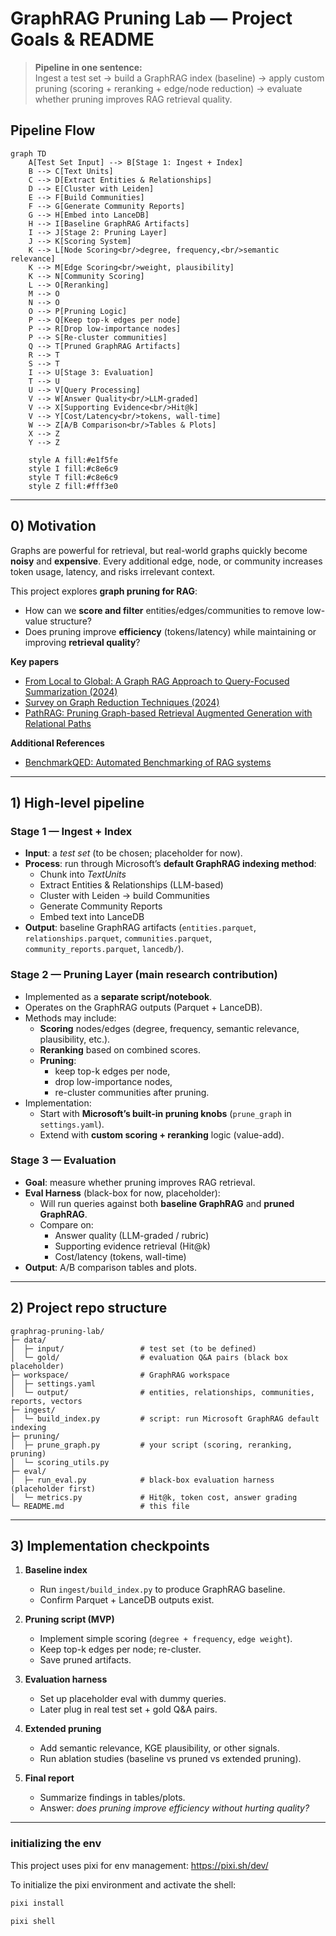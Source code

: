 # GraphRAG Pruning Lab — Project Goals & README

> **Pipeline in one sentence:**  
> Ingest a test set → build a GraphRAG index (baseline) → apply custom pruning (scoring + reranking + edge/node reduction) → evaluate whether pruning improves RAG retrieval quality.

## Pipeline Flow

```mermaid
graph TD
    A[Test Set Input] --> B[Stage 1: Ingest + Index]
    B --> C[Text Units]
    C --> D[Extract Entities & Relationships]
    D --> E[Cluster with Leiden]
    E --> F[Build Communities]
    F --> G[Generate Community Reports]
    G --> H[Embed into LanceDB]
    H --> I[Baseline GraphRAG Artifacts]
    I --> J[Stage 2: Pruning Layer]
    J --> K[Scoring System]
    K --> L[Node Scoring<br/>degree, frequency,<br/>semantic relevance]
    K --> M[Edge Scoring<br/>weight, plausibility]
    K --> N[Community Scoring]
    L --> O[Reranking]
    M --> O
    N --> O
    O --> P[Pruning Logic]
    P --> Q[Keep top-k edges per node]
    P --> R[Drop low-importance nodes]
    P --> S[Re-cluster communities]
    Q --> T[Pruned GraphRAG Artifacts]
    R --> T
    S --> T
    I --> U[Stage 3: Evaluation]
    T --> U
    U --> V[Query Processing]
    V --> W[Answer Quality<br/>LLM-graded]
    V --> X[Supporting Evidence<br/>Hit@k]
    V --> Y[Cost/Latency<br/>tokens, wall-time]
    W --> Z[A/B Comparison<br/>Tables & Plots]
    X --> Z
    Y --> Z

    style A fill:#e1f5fe
    style I fill:#c8e6c9
    style T fill:#c8e6c9
    style Z fill:#fff3e0
```

---

## 0) Motivation

Graphs are powerful for retrieval, but real-world graphs quickly become **noisy** and **expensive**. Every additional edge, node, or community increases token usage, latency, and risks irrelevant context.  

This project explores **graph pruning for RAG**:  
- How can we **score and filter** entities/edges/communities to remove low-value structure?  
- Does pruning improve **efficiency** (tokens/latency) while maintaining or improving **retrieval quality**?  

**Key papers**  
- [From Local to Global: A Graph RAG Approach to Query-Focused Summarization (2024)](https://arxiv.org/abs/2404.16130)  
- [Survey on Graph Reduction Techniques (2024)](https://arxiv.org/abs/2402.03358)  
- [PathRAG: Pruning Graph-based Retrieval Augmented Generation with Relational Paths](https://arxiv.org/abs/2502.14902)

**Additional References** 
- [BenchmarkQED: Automated Benchmarking of RAG systems](https://www.microsoft.com/en-us/research/blog/benchmarkqed-automated-benchmarking-of-rag-systems/)

---

## 1) High-level pipeline

### Stage 1 — **Ingest + Index**
- **Input**: a *test set* (to be chosen; placeholder for now).
- **Process**: run through Microsoft’s **default GraphRAG indexing method**:  
  - Chunk into *TextUnits*  
  - Extract Entities & Relationships (LLM-based)  
  - Cluster with Leiden → build Communities  
  - Generate Community Reports  
  - Embed text into LanceDB  
- **Output**: baseline GraphRAG artifacts (`entities.parquet`, `relationships.parquet`, `communities.parquet`, `community_reports.parquet`, `lancedb/`).

### Stage 2 — **Pruning Layer (main research contribution)**  
- Implemented as a **separate script/notebook**.  
- Operates on the GraphRAG outputs (Parquet + LanceDB).  
- Methods may include:  
  - **Scoring** nodes/edges (degree, frequency, semantic relevance, plausibility, etc.).  
  - **Reranking** based on combined scores.  
  - **Pruning**:  
    - keep top-k edges per node,  
    - drop low-importance nodes,  
    - re-cluster communities after pruning.  
- Implementation:  
  - Start with **Microsoft’s built-in pruning knobs** (`prune_graph` in `settings.yaml`).  
  - Extend with **custom scoring + reranking** logic (value-add).  

### Stage 3 — **Evaluation**  
- **Goal**: measure whether pruning improves RAG retrieval.  
- **Eval Harness** (black-box for now, placeholder):  
  - Will run queries against both **baseline GraphRAG** and **pruned GraphRAG**.  
  - Compare on:  
    - Answer quality (LLM-graded / rubric)  
    - Supporting evidence retrieval (Hit@k)  
    - Cost/latency (tokens, wall-time)  
- **Output**: A/B comparison tables and plots.

---

## 2) Project repo structure

```text
graphrag-pruning-lab/
├─ data/
│  ├─ input/                 # test set (to be defined)
│  └─ gold/                  # evaluation Q&A pairs (black box placeholder)
├─ workspace/                # GraphRAG workspace
│  ├─ settings.yaml
│  └─ output/                # entities, relationships, communities, reports, vectors
├─ ingest/
│  └─ build_index.py         # script: run Microsoft GraphRAG default indexing
├─ pruning/
│  ├─ prune_graph.py         # your script (scoring, reranking, pruning)
│  └─ scoring_utils.py
├─ eval/
│  ├─ run_eval.py            # black-box evaluation harness (placeholder first)
│  └─ metrics.py             # Hit@k, token cost, answer grading
└─ README.md                 # this file
````

---

## 3) Implementation checkpoints

1. **Baseline index**

   * Run `ingest/build_index.py` to produce GraphRAG baseline.
   * Confirm Parquet + LanceDB outputs exist.

2. **Pruning script (MVP)**

   * Implement simple scoring (`degree + frequency`, `edge weight`).
   * Keep top-k edges per node; re-cluster.
   * Save pruned artifacts.

3. **Evaluation harness**

   * Set up placeholder eval with dummy queries.
   * Later plug in real test set + gold Q\&A pairs.

4. **Extended pruning**

   * Add semantic relevance, KGE plausibility, or other signals.
   * Run ablation studies (baseline vs pruned vs extended pruning).

5. **Final report**

   * Summarize findings in tables/plots.
   * Answer: *does pruning improve efficiency without hurting quality?*

---

### initializing the env
This project uses pixi for env management:
https://pixi.sh/dev/

To initialize the pixi environment and activate the shell:
```bash
pixi install
```

```bash
pixi shell
```